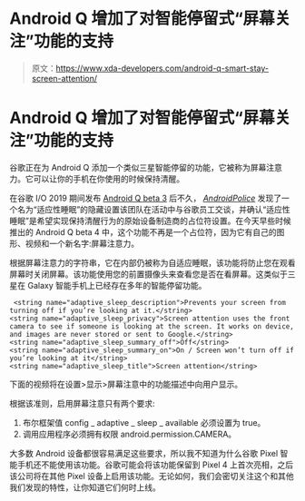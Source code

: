 # Android Q 增加了对智能停留式“屏幕关注”功能的支持

> 原文：<https://www.xda-developers.com/android-q-smart-stay-screen-attention/>

# Android Q 增加了对智能停留式“屏幕关注”功能的支持

谷歌正在为 Android Q 添加一个类似三星智能停留的功能，它被称为屏幕注意力。它可以让你的手机在你使用的时候保持清醒。

在谷歌 I/O 2019 期间发布 [Android Q beta 3](https://www.xda-developers.com/android-q-beta-3-released/) 后不久， *[AndroidPolice](https://www.androidpolice.com/2019/05/09/adaptive-sleep-on-android-q-beta-3-aims-to-keep-your-phone-awake-while-youre-looking-at-it)* 发现了一个名为“适应性睡眠”的隐藏设置该团队在活动中与谷歌员工交谈，并确认“适应性睡眠”是希望实现保持清醒行为的原始设备制造商的占位符设置。在今天早些时候推出的 Android Q beta 4 中，这个功能不再是一个占位符，因为它有自己的图形、视频和一个新名字:屏幕注意力。

根据屏幕注意力的字符串，它在内部仍被称为自适应睡眠，该功能将防止您在观看屏幕时关闭屏幕。该功能使用您的前置摄像头来查看您是否在看屏幕。这类似于三星在 Galaxy 智能手机上已经存在多年的智能停留功能。

```
 <string name="adaptive_sleep_description">Prevents your screen from turning off if you’re looking at it.</string>
<string name="adaptive_sleep_privacy">Screen attention uses the front camera to see if someone is looking at the screen. It works on device, and images are never stored or sent to Google.</string>
<string name="adaptive_sleep_summary_off">Off</string>
<string name="adaptive_sleep_summary_on">On / Screen won’t turn off if you’re looking at it</string>
<string name="adaptive_sleep_title">Screen attention</string> 
```

下面的视频将在设置>显示>屏幕注意中的功能描述中向用户显示。

根据该准则，启用屏幕注意只有两个要求:

1.  布尔框架值 config _ adaptive _ sleep _ available 必须设置为 true。
2.  调用应用程序必须拥有权限 android.permission.CAMERA。

大多数 Android 设备都很容易满足这些要求，所以我不知道为什么谷歌 Pixel 智能手机还不能使用该功能。谷歌可能会将该功能保留到 Pixel 4 上首次亮相，之后该公司将在其他 Pixel 设备上启用该功能。无论如何，我们会密切关注这个和其他我们发现的特性，让你知道它们何时上线。
